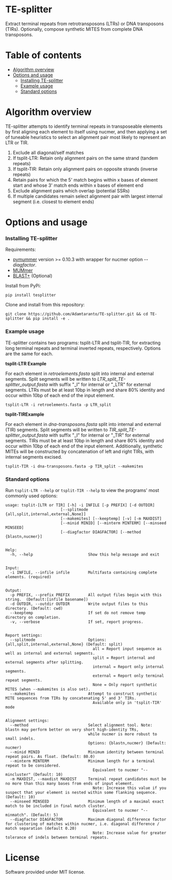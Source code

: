 # TE-splitter

Extract terminal repeats from retrotransposons (LTRs) or DNA transposons (TIRs). 
Optionally, compose synthetic MITES from complete DNA transposons.  

# Table of contents

* [Algorithm overview](#algorithm-overview)
* [Options and usage](#options-and-usage)
    * [Installing TE-splitter](#installing-te-splitter)
    * [Example usage](#example-usage)
    * [Standard options](#standard-options)

# Algorithm overview

TE-splitter attempts to identify terminal repeats in transposeable elements by first aligning 
each element to itself using nucmer, and then applying a set of tuneable heuristics to select 
an alignment pair most likely to represent an LTR or TIR.  

  1. Exclude all diagonal/self matches 
  2. If tsplit-LTR: Retain only alignment pairs on the same strand (tandem repeats)
  3. If tsplit-TIR: Retain only alignment pairs on opposite strands (inverse repeats)
  4. Retain pairs for which the 5' match begins within x bases of element start
     and whose 3' match ends within x bases of element end
  5. Exclude alignment pairs which overlap (potential SSRs)
  6. If multiple candidates remain select alignment pair with largest internal segment (i.e. closest to element ends)

# Options and usage  

### Installing TE-splitter

Requirements: 
  * [pymummer](https://pypi.python.org/pypi/pymummer) version >= 0.10.3 with wrapper for nucmer option *--diagfactor*.
  * [MUMmer](http://mummer.sourceforge.net/)
  * [BLAST+](ftp://ftp.ncbi.nlm.nih.gov/blast/executables/blast+/LATEST/) (Optional)

Install from PyPi:
```
pip install tesplitter
```

Clone and install from this repository:
```
git clone https://github.com/Adamtaranto/TE-splitter.git && cd TE-splitter && pip install -e .
```

### Example usage  

TE-splitter contains two programs: tsplit-LTR and tsplit-TIR, for extracting long 
terminal repeats and terminal inverted repeats, respectively. Options are the same
for each.  

**tsplit-LTR Example**  


For each element in *retroelements.fasta* split into internal and external segments. 
Split segments will be written to *LTR_split_TE-splitter_output.fasta* with suffix "_I" for internal or "_LTR" for external segments.
LTRs must be at least 10bp in length and share 80% identity and occur within 10bp of each end of the input element.

`
tsplit-LTR -i retroelements.fasta -p LTR_split
`

**tsplit-TIRExample**  


For each element in *dna-transposons.fasta* split into internal and external (TIR) segments. 
Split segments will be written to *TIR_split_TE-splitter_output.fasta* with suffix "_I" for internal or "_TIR" for external segments.
TIRs must be at least 10bp in length and share 80% identity and occur within 10bp of each end of the input element.
Additionally, synthetic MITEs will be constructed by concatenation of left and right TIRs, with internal segments excised.

`
tsplit-TIR -i dna-transposons.fasta -p TIR_split --makemites
`

### Standard options

Run `tsplit-LTR --help` or `tsplit-TIR --help` to view the programs' most commonly used options:

```
usage: tsplit-[LTR or TIR] [-h] -i INFILE [-p PREFIX] [-d OUTDIR]
                        [--splitmode {all,split,internal,external,None}]
                        [--makemites] [--keeptemp] [-v] [-m MAXDIST]
                        [--minid MINID] [--minterm MINTERM] [--minseed MINSEED]
                        [--diagfactor DIAGFACTOR] [--method {blastn,nucmer}]


Help:
  -h, --help                        Show this help message and exit


Input:
  -i INFILE, --infile infile        Multifasta containing complete elements. (required)  


Output:
  -p PREFIX, --prefix PREFIX        All output files begin with this string.  (Default:[infile basename])  
  -d OUTDIR, --outdir OUTDIR        Write output files to this directory. (Default: cwd)  
  --keeptemp                        If set do not remove temp directory on completion.
  -v, --verbose                     If set, report progress.


Report settings:
  --splitmode                       Options: {all,split,internal,external,None} (Default: split)  
                                      all = Report input sequence as well as internal and external segments.  
                                      split = Report internal and external segments after splitting.  
                                      internal = Report only internal segments.  
                                      external = Report only terminal repeat segments.  
                                      None = Only report synthetic MITES (when --makemites is also set).  
  --makemites                       Attempt to construct synthetic MITE sequences from TIRs by concatenating 5' and 3' TIRs.
                                      Available only in 'tsplit-TIR' mode 


Alignment settings:
  --method                          Select alignment tool. Note: blastn may perform better on very short high-identity TRs,
                                    while nucmer is more robust to small indels.
                                    Options: {blastn,nucmer} (Default: nucmer)
  --minid MINID                     Minimum identity between terminal repeat pairs. As float. (Default: 80.0)  
  --minterm MINTERM                 Minimum length for a terminal repeat to be considered.  
                                      Equivalent to nucmer "--mincluster" (Default: 10)  
  -m MAXDIST, --maxdist MAXDIST     Terminal repeat candidates must be no more than this many bases from ends of input element. 
                                      Note: Increase this value if you suspect that your element is nested within some flanking sequence. (Default: 10)
  --minseed MINSEED                 Minimum length of a maximal exact match to be included in final match cluster. 
                                      Equivalent to nucmer "--minmatch". (Default: 5)
  --diagfactor DIAGFACTOR           Maximum diagonal difference factor for clustering of matches within nucmer, i.e. diagonal difference / match separation (default 0.20) 
                                      Note: Increase value for greater tolerance of indels between terminal repeats.
```

# License

Software provided under MIT license.



